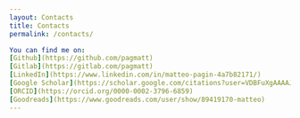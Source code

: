 ```yaml
---
layout: Contacts
title: Contacts
permalink: /contacts/

You can find me on:
[Github](https://github.com/pagmatt)
[Gitlab](https://gitlab.com/pagmatt)
[LinkedIn](https://www.linkedin.com/in/matteo-pagin-4a7b82171/)
[Google Scholar](https://scholar.google.com/citations?user=VDBFuXgAAAAJ&hl=en)
[ORCID](https://orcid.org/0000-0002-3796-6859)
[Goodreads](https://www.goodreads.com/user/show/89419170-matteo)
---
```

